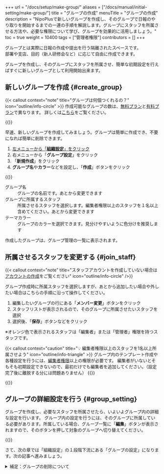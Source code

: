 +++
url = "/docs/setup/make-group/"
aliases = ["/docs/manual/initial-setting/make-group/"]
title = "グループの作成"
menuTitle = "グループの作成"
description = "NipoPlusで新しいグループを作成し、そのグループで日報のやり取りを開始するまでの一連の手順を解説します。グループにスタッフを所属させる方法や、必要な権限について学び、グループを効果的に活用しましょう。"
toc = true
weight = 10400
tags = ["管理者権限"]
contributors = []
+++

グループとは実際に日報の作成や提出を行う隔離されたスペースです。  
部署や支店、目的（新人研修会など）に応じて自由に作成できます。

グループを作成し、そのグループにスタッフを所属させ、簡単な初期設定を行えばすぐに新しいグループとして利用開始出来ます。

## 新しいグループを作成 {#create_group}

{{< callout context="note" title="グループは何個つくれるの？" icon="outline/info-circle" >}}
作成可能なグループの数は、[無料プラン](/docs/price/free/)と[有料プラン](/docs/price/#fee)で異なります。
詳しくは[こちら](/docs/setup/_about/#group_merit)をご覧ください。

{{</callout>}}

早速、新しいグループを作成してみましょう。グループは簡単に作成でき、不要になれば簡単に削除できます。

1.  [左メニューから「**組織設定**」をクリック](/docs/setup/staff-global/rank/#rootSettingBtn)
2.  右メニューから「**グループ設定**」をクリック
3.  「**新規作成**」をクリック
4.  **グループ名**や**カラー**などを設定し、「**作成**」ボタンをクリック

{{<icatch filename="img/add_group" msg="グループ名やカラーはあとからいつでも変更できるよ" alice="ok">}}

<dl class="basic">
<dt>グループ名</dt>
<dd>グループの名前です。あとから変更できます</dd>
<dt>グループに所属するスタッフ</dt>
<dd>所属させるスタッフを選択します。編集者権限以上のスタッフを１名以上含めてください。あとから変更できます</dd>
<dt>テーマカラー</dt>
<dd>グループのカラーを選択できます。見分けやすいように色分けを推奨します</dd>
</dl>

作成したグループは、グループ管理の一覧に表示されます。

## 所属させるスタッフを変更する {#join_staff}

{{< callout context="note" title="スタッフアカウントを作成していない場合は[アカウントの作成](/docs/setup/staff-global/make/)をご覧ください" icon="outline/info-circle" />}}

グループ作成時に所属スタッフを選択しますが、あとから追加したい場合や外したい場合はこちらの手順に沿って操作してください。

1.  編集したいグループの行にある「**メンバー変更**」ボタンをクリック
2.  スタッフリストが表示されるので、そのグループに所属させたいスタッフを選択
3.  選択後、「**保存**」ボタンなどをクリック

※オレンジ色で表示されるスタッフは「編集者」または「管理者」権限を持つスタッフです。

{{< callout context="caution" title="💡 編集者権限以上のスタッフを1名以上所属させよう" icon="outline/info-triangle" >}}
グループ内のテンプレート作成や各種設定を行うには、[編集者権限](/docs/setup/staff-global/rank/)以上の権限が必要です。
編集者がいないとそもそも初期設定できないので、最初だけでも編集者を追加してください。（設定完了後に離脱する分には問題ありません）
{{</callout>}}

{{<icatch filename="img/assign-staff2" msg="グループに所属するスタッフを選択しましょう。✅の入ったスタッフは所属済みです">}}

## グループの詳細設定を行う {#group_setting}

グループを作成し、必要なスタッフを所属させたら、いよいよグループ内の詳細な設定を行います。
グループ内の設定を行うには、そのグループに所属している必要があります。所属している場合、グループ一覧に「**編集**」ボタンが表示されますので、そのボタンを押して対象のグループへ切り替えてください。

{{<icatch filename="img/move-group" msg="ここではグループを作って所属スタッフを決めるまでです。各種設定は別の画面から行います。" alice="guide">}}

さて、次の章では「組織設定」の１段階下流にある「グループの設定」になります。次の記事へ進みましょう。

<details>
  <summary>補足：グループの削除について</summary>

## 不要になったグループの削除 {#remove}

グループが不要になった場合は、安全に削除できます。グループの削除は、「無効化」と「完全に削除」の2段階で行われます。

### グループの無効化 {#disable}

まずグループを無効化し、その後に完全に削除します。

1.  [左メニューから「**組織設定**」をクリック](/docs/setup/staff-global/rank/#rootSettingBtn)
2.  「グループ管理」のセクションまでスクロール
3.  削除したいグループの行にある「**ゴミ箱**」アイコンをクリック
4.  ゴミ箱アイコンをクリックすると、そのグループは「グループ一覧」から「**無効化されたグループ**」のセクションに移動します
5.  この時点で、すべてのスタッフはそのグループ内のデータ（レポートや予定、アクセスログなど）に対するアクセス権を失います

ここまでの手順でグループの無効化が完了です。

{{<iTablet filename="img/remove-group" msg="不要なグループは、まず無効化してアクセス権限を全て喪失させましょう。その後、完全に削除できます。" alice="ok">}}

### グループを完全に削除する

1. 「無効化されたグループ」を開き、完全に削除したいグループの「**完全に削除**」ボタンをクリック

「完全に削除」ボタンをクリックすると、誤操作を防ぐための確認メッセージが表示されます。確認後、「削除」ボタンをクリックすると削除のリクエストが受領されます。
すべてのデータを削除するため、処理はサーバー側で行われます。データの量にもよりますが、完了には数十秒ほどかかります。処理が完了すると、「無効化されたグループ」一覧からそのグループが表示されなくなります。

{{< callout context="note" title="管理者であってもアクセス権の影響を受けます" icon="outline/info-circle" >}}
アクセス権の喪失は管理者も例外ではありません。グループを無効化すると、管理者であってもそのグループへのアクセスや、所属していないグループへのアクセスはできなくなります。
{{< /callout >}}

### 無効化時に「権限不足」が表示される場合 {#message}

グループを無効化した直後に「**権限不足のエラーメッセージ**」が表示されることがあります。
このエラーは、無効化しようとしているグループのデータを監視するフラグ（例：レポートの監視など）が立っているときに発生します。監視中のグループが無効化されたことにより、監視の権限が無くなることでエラーが表示されるものです。
「無効化されたグループ」に移動していれば、無効化自体は正常に動作しているのでご安心ください。

</details>
